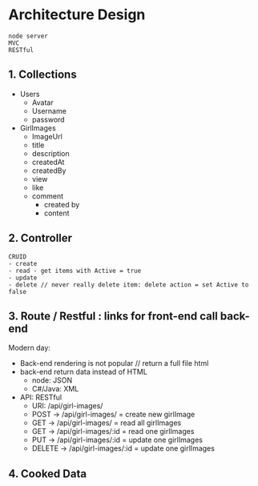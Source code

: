 # Architecture Design

    node server
    MVC
    RESTful

## 1. Collections
- Users
    - Avatar
    - Username
    - password
- GirlImages
    - ImageUrl
    - title
    - description
    - createdAt
    - createdBy
    - view
    - like
    - comment   
        - created by 
        - content
## 2. Controller
    CRUID
    - create
    - read - get items with Active = true
    - update
    - delete // never really delete item: delete action = set Active to false

## 3. Route / Restful : links for front-end call back-end
Modern day:
- Back-end rendering is not popular // return a full file html
- back-end return data instead of HTML
    - node: JSON
    - C#/Java: XML
- API: RESTful 
    - URI: /api/girl-images/
    - POST -> /api/girl-images/ = create new girlImage
    - GET -> /api/girl-images/ = read all girlImages
    - GET -> /api/girl-images/:id = read one girlImages
    - PUT -> /api/girl-images/:id = update one girlImages
    - DELETE -> /api/girl-images/:id = update one girlImages
      
## 4. Cooked Data
      